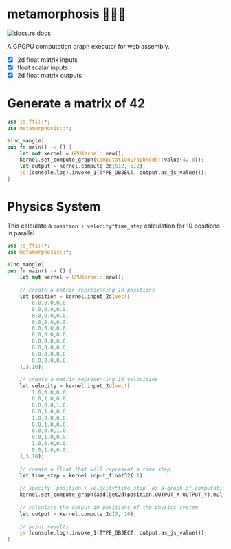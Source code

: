 # metamorphosis 🌟🐛🦋

<a href="https://docs.rs/metamorphosis"><img src="https://img.shields.io/badge/docs-latest-blue.svg?style=flat-square" alt="docs.rs docs" /></a>

A GPGPU computation graph executor for web assembly.

- [x] 2d float matrix inputs
- [x] float scalar inputs
- [x] 2d float matrix outputs

# Generate a matrix of 42

```rust
use js_ffi::*;
use metamorphosis::*;

#[no_mangle]
pub fn main() -> () {
    let mut kernel = GPUKernel::new();
    kernel.set_compute_graph(ComputationGraphNode::Value(42.0));
    let output = kernel.compute_2d(512, 512);
    js!(console.log).invoke_1(TYPE_OBJECT, output.as_js_value());
}
```

# Physics System

This calculate a `position + velocity*time_step` calculation for 10 positions in parallel

```rust
use js_ffi::*;
use metamorphosis::*;

#[no_mangle]
pub fn main() -> () {
    let mut kernel = GPUKernel::new();
    
    // create a matrix representing 10 positions 
    let position = kernel.input_2d(vec![
        0.0,0.0,0.0,
        0.0,0.0,0.0,
        0.0,0.0,0.0,
        0.0,0.0,0.0,
        0.0,0.0,0.0,
        0.0,0.0,0.0,
        0.0,0.0,0.0,
        0.0,0.0,0.0,
        0.0,0.0,0.0,
        0.0,0.0,0.0,
    ],3,10);
    
    // create a matrix representing 10 velocities 
    let velocity = kernel.input_2d(vec![
        1.0,0.0,0.0,
        0.0,1.0,0.0,
        0.0,0.0,1.0,
        0.0,1.0,0.0,
        1.0,0.0,0.0,
        0.0,1.0,0.0,
        0.0,0.0,1.0,
        0.0,1.0,0.0,
        1.0,0.0,0.0,
        0.0,1.0,0.0,
    ],3,10);
    
    // create a float that will represent a time step
    let time_step = kernel.input_float32(.1);
    
    // specify `position + velocity*time_step` as a graph of computation
    kernel.set_compute_graph(add(get2d(position,OUTPUT_X,OUTPUT_Y),mul(get2d(velocity,OUTPUT_X,OUTPUT_Y),time_step)));
    
    // calculate the output 10 positions of the physics system
    let output = kernel.compute_2d(3, 10);
    
    // print results
    js!(console.log).invoke_1(TYPE_OBJECT, output.as_js_value());
}
```

